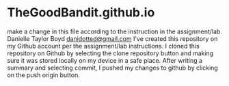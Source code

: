 # TheGoodBandit.github.io
make a change in this file according to the instruction in the assignment/lab.
Danielle Taylor Boyd
danidotted@gmail.com
I've created this repository on my Github account per the assignment/lab instructions.
I cloned this repository on Github by selecting the clone repository button and making sure it was stored locally on my device in a safe place. After writing a summary and selecting commit, I pushed my changes to github by clicking on the push origin button.